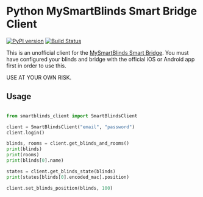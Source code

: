 # Python MySmartBlinds Smart Bridge Client

[![PyPI version](https://badge.fury.io/py/smartblinds-client.svg)](https://badge.fury.io/py/smartblinds-client)
[![Build Status](https://travis-ci.org/ianlevesque/smartblinds-client.svg?branch=master)](https://travis-ci.org/ianlevesque/smartblinds-client)

This is an unofficial client for the [MySmartBlinds Smart Bridge](https://www.mysmartblinds.com/products/smart-hub). You 
must have configured your blinds and bridge with the official iOS or Android app first in order to use this.

USE AT YOUR OWN RISK.

## Usage

```python

from smartblinds_client import SmartBlindsClient

client = SmartBlindsClient("email", "password")
client.login()

blinds, rooms = client.get_blinds_and_rooms()
print(blinds)
print(rooms)
print(blinds[0].name)

states = client.get_blinds_state(blinds)
print(states[blinds[0].encoded_mac].position)

client.set_blinds_position(blinds, 100)

```
